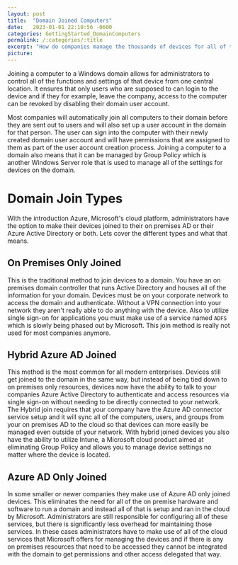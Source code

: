 ```yaml
---
layout: post
title:  "Domain Joined Computers"
date:   2023-01-01 22:10:56 -0600
categories: GettingStarted_DomainComputers
permalink: /:categories/:title
excerpt: "How do companies manage the thousands of devices for all of their employees and ensure they are all configured with the same settings? They use a Windows Domain."
picture: 
---
```


Joining a computer to a Windows domain allows for administrators to control all of the functions and settings of that device from one central location. It ensures that only users who are supposed to can login to the device and if they for example, leave the company, access to the computer can be revoked by disabling their domain user account. 

Most companies will automatically join all computers to their domain before they are sent out to users and will also set up a user account in the domain for that person. The user can sign into the computer with their newly created domain user account and will have permissions that are assigned to them as part of the user account creation process. Joining a computer to a domain also means that it can be managed by Group Policy which is another Windows Server role that is used to manage all of the settings for devices on the domain. 

# Domain Join Types
With the introduction Azure, Microsoft's cloud platform, administrators have the option to make their devices joined to their on premises AD or their Azure Active Directory or both. Lets cover the different types and what that means.

## On Premises Only Joined
This is the traditional method to join devices to a domain. You have an on premises domain controller that runs Active Directory and houses all of the information for your domain. Devices must be on your corporate network to access the domain and authenticate. Without a VPN connection into your network they aren't really able to do anything with the device. Also to utilize single sign-on for applications you must make use of a service named `ADFS` which is slowly being phased out by Microsoft. This join method is really not used for most companies anymore. 

## Hybrid Azure AD Joined
This method is the most common for all modern enterprises. Devices still get joined to the domain in the same way, but instead of being tied down to on premises only resources, devices now have the ability to talk to your companies Azure Active Directory to authenticate and access resources via single sign-on without needing to be directly connected to your network. The Hybrid join requires that your company have the Azure AD connector service setup and it will sync all of the computers, users, and groups from your on premises AD to the cloud so that devices can more easily be managed even outside of your network. With hybrid joined devices you also have the ability to utilize Intune, a Microsoft cloud product aimed at eliminating Group Policy and allows you to manage device settings no matter where the device is located.

## Azure AD Only Joined
In some smaller or newer companies they make use of Azure AD only joined devices. This eliminates the need for all of the on premise hardware and software to run a domain and instead all of that is setup and ran in the cloud by Microsoft. Administrators are still responsible for configuring all of these services, but there is significantly less overhead for maintaining those services. In these cases administrators have to make use of all of the cloud services that Microsoft offers for managing the devices and if there is any on premises resources that need to be accessed they cannot be integrated with the domain to get permissions and other access delegated that way. 